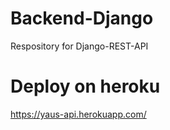 # Backend-Django
Respository for Django-REST-API

# Deploy on heroku
https://yaus-api.herokuapp.com/

